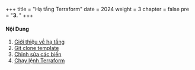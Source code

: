 +++
title = "Hạ tầng Terraform"
date = 2024
weight = 3
chapter = false
pre = "<b>3. </b>"
+++


#### Nội Dung

1. [Giới thiệu về hạ tầng](1-introduce)
2. [Git clone template](2-git)
3. [Chỉnh sửa các biến](3-variable)
4. [Chạy lệnh Terraform](4-command)
